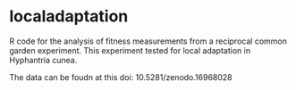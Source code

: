 # localadaptation
R code for the analysis of fitness measurements from a reciprocal common garden experiment. This experiment tested for local adaptation in Hyphantria cunea. 

The data can be foudn at this doi: 10.5281/zenodo.16968028

